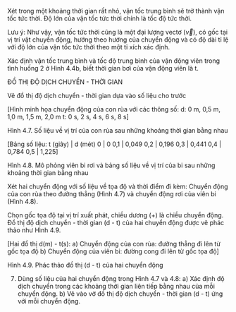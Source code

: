 Xét trong một khoảng thời gian rất nhỏ, vận tốc trung bình sẽ trở thành vận tốc tức thời. Độ lớn của vận tốc tức thời chính là tốc độ tức thời.

Lưu ý: Như vậy, vận tốc tức thời cũng là một đại lượng vectơ ($\vec{v}$), có gốc tại vị trí vật chuyển động, hướng theo hướng của chuyển động và có độ dài tỉ lệ với độ lớn của vận tốc tức thời theo một tỉ xích xác định.

Xác định vận tốc trung bình và tốc độ trung bình của vận động viên trong tình huống 2 ở Hình 4.4b, biết thời gian bơi của vận động viên là t.

ĐỒ THỊ ĐỘ DỊCH CHUYỂN - THỜI GIAN

Vẽ đồ thị độ dịch chuyển - thời gian dựa vào số liệu cho trước

[Hình minh họa chuyển động của con rùa với các thông số:
d: 0 m, 0,5 m, 1,0 m, 1,5 m, 2,0 m
t: 0 s, 2 s, 4 s, 6 s, 8 s]

Hình 4.7. Số liệu về vị trí của con rùa sau những khoảng thời gian bằng nhau

[Bảng số liệu:
t (giây) | d (mét)
0 | 0
0,1 | 0,049
0,2 | 0,196
0,3 | 0,441
0,4 | 0,784
0,5 | 1,225]

Hình 4.8. Mô phỏng viên bi rơi và bảng số liệu về vị trí của bi sau những khoảng thời gian bằng nhau

Xét hai chuyển động với số liệu về tọa độ và thời điểm đi kèm: Chuyển động của con rùa theo đường thẳng (Hình 4.7) và chuyển động rơi của viên bi (Hình 4.8).

Chọn gốc tọa độ tại vị trí xuất phát, chiều dương (+) là chiều chuyển động. Đồ thị độ dịch chuyển - thời gian (d - t) của hai chuyển động được vẽ phác thảo như Hình 4.9.

[Hai đồ thị d(m) - t(s):
a) Chuyển động của con rùa: đường thẳng đi lên từ gốc tọa độ
b) Chuyển động của viên bi: đường cong đi lên từ gốc tọa độ]

Hình 4.9. Phác thảo đồ thị (d - t) của hai chuyển động

7. Dùng số liệu của hai chuyển động trong Hình 4.7 và 4.8:
a) Xác định độ dịch chuyển trong các khoảng thời gian liên tiếp bằng nhau của mỗi chuyển động.
b) Vẽ vào vở đồ thị độ dịch chuyển - thời gian (d - t) ứng với mỗi chuyển động.